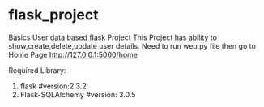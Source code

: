 # flask_project
Basics User data based flask Project
This Project has ability to show,create,delete,update user details.
Need to run web.py file then go to Home Page http://127.0.0.1:5000/home

Required Library:
1. flask       #version:2.3.2
2. Flask-SQLAlchemy  #version: 3.0.5
